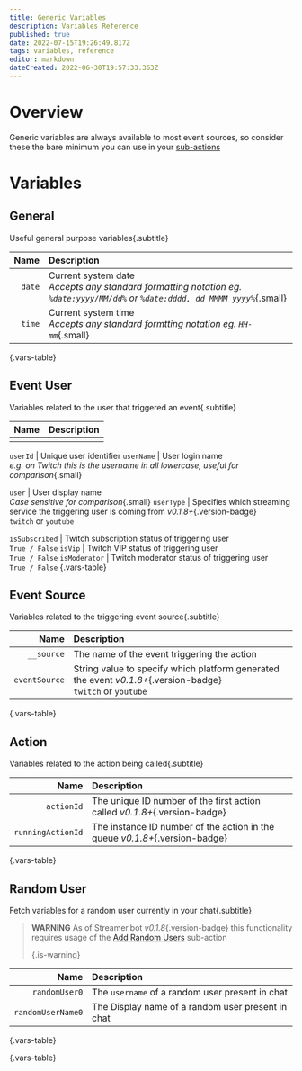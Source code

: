 ```yaml
---
title: Generic Variables
description: Variables Reference
published: true
date: 2022-07-15T19:26:49.817Z
tags: variables, reference
editor: markdown
dateCreated: 2022-06-30T19:57:33.363Z
---
```


# Overview
Generic variables are always available to most event sources, so consider these the bare minimum you can use in your [sub-actions](/en/Sub-Actions)

# Variables

## General
Useful general purpose variables{.subtitle}

|   Name | Description                                                                                                                              |
| ------:|:---------------------------------------------------------------------------------------------------------------------------------------- |
| `date` | Current system date <br> *Accepts any standard formatting notation eg. `%date:yyyy/MM/dd%` or `%date:dddd, dd MMMM yyyy%`*{.small} |
| `time` | Current system time <br> *Accepts any standard formtting notation eg. `HH-mm`*{.small}                                             |
{.vars-table}

## Event User
Variables related to the user that triggered an event{.subtitle}

| Name | Description |
| ----:|:----------- |
|      |             |


`userId` | Unique user identifier `userName` | User login name <br> *e.g. on Twitch this is the username in all lowercase, useful for comparison*{.small}

`user` | User display name <br> *Case sensitive for comparison*{.small}
`userType` | Specifies which streaming service the triggering user is coming from *v0.1.8+*{.version-badge} <br> `twitch` or `youtube`

`isSubscribed` | Twitch subscription status of triggering user <br> `True / False` `isVip` | Twitch VIP status of triggering user <br> `True / False` `isModerator` | Twitch moderator status of triggering user <br> `True / False`
{.vars-table}

## Event Source
Variables related to the triggering event source{.subtitle}

|          Name | Description                                                                                                           |
| -------------:|:--------------------------------------------------------------------------------------------------------------------- |
|    `__source` | The name of the event triggering the action                                                                           |
| `eventSource` | String value to specify which platform generated the event *v0.1.8+*{.version-badge} <br> `twitch` or `youtube` |
{.vars-table}

## Action
Variables related to the action being called{.subtitle}

|              Name | Description                                                                 |
| -----------------:|:--------------------------------------------------------------------------- |
|        `actionId` | The unique ID number of the first action called *v0.1.8+*{.version-badge}   |
| `runningActionId` | The instance ID number of the action in the queue *v0.1.8+*{.version-badge} |
{.vars-table}

## Random User
Fetch variables for a random user currently in your chat{.subtitle}

> **WARNING** As of Streamer.bot *v0.1.8*{.version-badge} this functionality requires usage of the [Add Random Users](/en/Sub-Actions/Twitch/) sub-action 
> 
> {.is-warning}

|              Name | Description                                       |
| -----------------:|:------------------------------------------------- |
|     `randomUser0` | The `username` of a random user present in chat   |
| `randomUserName0` | The Display name of a random user present in chat |
{.vars-table}




{.vars-table}